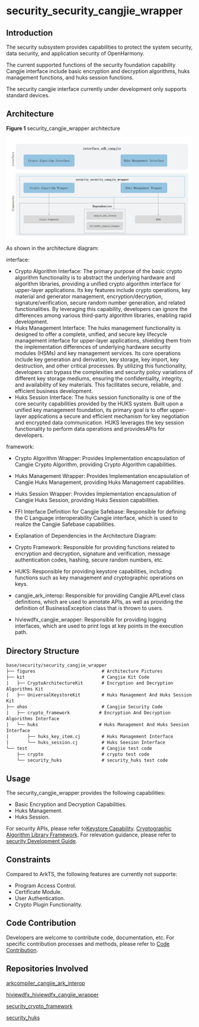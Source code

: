 # security_security_cangjie_wrapper

## Introduction

The security subsystem provides capabilities to protect the system security, data security, and application security of OpenHarmony.

The current supported functions of the security foundation capability Cangjie interface include basic encryption and decryption algorithms, huks management functions, and huks session functions.

The security cangjie interface currently under development only supports standard devices.

## Architecture
**Figure 1** security_cangjie_wrapper architecture

![security_cangjie_wrapper architecture](figures/security_cangjie_wrapper_architecture_en.png "security_cangjie_wrapper architecture")

As shown in the architecture diagram:

interface:

- Crypto Algorithm Interface: The primary purpose of the basic crypto algorithm functionality is to abstract the underlying hardware and algorithm libraries, providing a unified crypto algorithm interface for upper-layer applications. Its key features include crypto operations, key material and generator management, encryption/decryption, signature/verification, secure random number generation, and related functionalities. By leveraging this capability, developers can ignore the differences among various third-party algorithm libraries, enabling rapid development.
- Huks Management Interface: The huks management functionality is designed to offer a complete, unified, and secure key lifecycle management interface for upper-layer applications, shielding them from the implementation differences of underlying hardware security modules (HSMs) and key management services. Its core operations include key generation and derivation, key storage, key import, key destruction, and other critical processes. By utilizing this functionality, developers can bypass the complexities and security policy variations of different key storage mediums, ensuring the confidentiality, integrity, and availability of key materials. This facilitates secure, reliable, and efficient business development.
- Huks Session Interface: The huks session functionality is one of the core security capabilities provided by the HUKS system. Built upon a unified key management foundation, its primary goal is to offer upper-layer applications a secure and efficient mechanism for key negotiation and encrypted data communication. HUKS leverages the key session functionality to perform data operations and providesAPIs for developers.

framework:

- Crypto Algorithm Wrapper: Provides Implementation encapsulation of Cangjie Crypto Algorithm, providing Crypto Algorithm capabilities.
- Huks Management Wrapper: Provides Implementation encapsulation of Cangjie Huks Management, providing Huks Management capabilities.
- Huks Session Wrapper: Provides Implementation encapsulation of Cangjie Huks Session, providing Huks Session capabilities.
- FFI Interface Definition for Cangjie Safebase: Responsible for defining the C Language interoperability Cangjie interface, which is used to realize the Cangjie Safebase capabilities.

- Explanation of Dependencies in the Architecture Diagram:

- Crypto Framework: Responsible for providing functions related to encryption and decryption, signature and verification, message authentication codes, hashing, secure random numbers, etc.
- HUKS: Responsible for providing keystore capabilities, including functions such as key management and cryptographic operations on keys.
- cangjie_ark_interop: Responsible for providing Cangjie APILevel class definitions, which are used to annotate APIs, as well as providing the definition of BusinessException class that is thrown to users.
- hiviewdfx_cangjie_wrapper: Responsible for providing logging interfaces, which are used to print logs at key points in the execution path.

## Directory Structure

```
base/security/security_cangjie_wrapper
├── figures                         # Architecture Pictures
├── kit                             # Cangjie Kit Code
|   ├── CryptoArchitectureKit       # Encryption and Decryption Algorithms Kit
|   ├── UniversalKeystoreKit        # Huks Management And Huks Session Kit
├── ohos                            # Cangjie Security Code
|   ├── crypto_framework           # Encryption And Decryption Algorithms Interface
|   └── huks                       # Huks Management And Huks Seesion Interface
|       ├── huks_key_item.cj        # Huks Management Interface
|       └── huks_session.cj         # Huks Seesion Interface
└── test                            # Cangjie test code
    ├── crypto                      # crypto test code
    └── security_huks               # security_huks test code
```

## Usage

The security_cangjie_wrapper provides the following capabilities:

- Basic Encryption and Decryption Capabilities.
- Huks Management.
- Huks Session.

For security APIs, please refer to[Keystore Capability](https://gitcode.com/openharmony-sig/arkcompiler_cangjie_ark_interop/blob/master/doc/API_Reference/source_en/apis/UniversalKeystoreKit/cj-apis-security_huks.md). [Cryptographic Algorithm Library Framework](https://gitcode.com/openharmony-sig/arkcompiler_cangjie_ark_interop/blob/master/doc/API_Reference/source_en/apis/CryptoArchitectureKit/cj-apis-crypto.md).
For relevation guidance, please refer to [security Development Guide](https://gitcode.com/openharmony-sig/arkcompiler_cangjie_ark_interop/tree/master/doc/Dev_Guide/source_en/security).

## Constraints

Compared to ArkTS, the following features are currently not supporte:

- Program Access Control.
- Certificate Module.
- User Authentication.
- Crypto Plugin Functionality.

## Code Contribution

Developers are welcome to contribute code, documentation, etc. For specific contribution processes and methods, please refer to [Code Contribution](https://gitcode.com/openharmony/docs/blob/master/en/contribute/code-contribution.md).

## Repositories Involved

[arkcompiler_cangjie_ark_interop](https://gitcode.com/openharmony-sig/arkcompiler_cangjie_ark_interop)

[hiviewdfx_hiviewdfx_cangjie_wrapper](https://gitcode.com/openharmony-sig/hiviewdfx_hiviewdfx_cangjie_wrapper)

[security_crypto_framework](https://gitcode.com/openharmony/security_crypto_framework)

[security_huks](https://gitcode.com/openharmony/security_huks)
